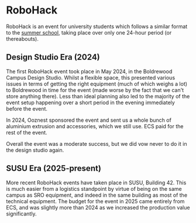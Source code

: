 # RoboHack

RoboHack is an event for university students which follows a similar format to the [summer school](/kb/events/summer-school/index.md), taking place over only one 24-hour period (or thereabouts).

## Design Studio Era (2024)

The first RoboHack event took place in May 2024, in the Boldrewood Campus Design Studio. Whilst a flexible space, this presented various issues in terms of getting the right equipment (much of which weighs a lot) to Boldrewood in time for the event (made worse by the fact that we can't store anything there). Less than ideal planning also led to the majority of the event setup happening over a short period in the evening immediately before the event.

In 2024, Ooznest sponsored the event and sent us a whole bunch of aluminium extrusion and accessories, which we still use. ECS paid for the rest of the event.

Overall the event was a moderate success, but we did vow never to do it in the design studio again.

## SUSU Era (2025-present)

More recent RoboHack events have taken place in SUSU, Building 42. This is much easier from a logistics standpoint by virtue of being on the same campus as SRO equipment, and indeed in the same building as most of the technical equipment. The budget for the event in 2025 came entirely from ECS, and was slightly more than 2024 as we increased the production value significantly.
